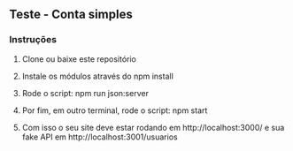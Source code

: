 ## Teste - Conta simples

### Instruções

1) Clone ou baixe este repositório

2) Instale os módulos através do npm install

3) Rode o script: npm run json:server

4) Por fim, em outro terminal, rode o script: npm start

5) Com isso o seu site deve estar rodando em http://localhost:3000/ e sua fake API em http://localhost:3001/usuarios
